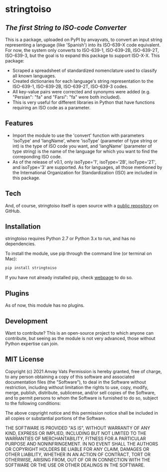 # stringtoiso
## _The first String to ISO-code Converter_

This is a package, uploaded on PyPI by anvayvats, to convert an input string representing a language (like 'Spanish') into its ISO-639-X code equivalent. For now, the system only converts to ISO-639-1, ISO-639-2B, ISO-639-2T, ISO-639-3, but the goal is to expand this package to support ISO-X-X. This package:

- Scraped a spreadsheet of standardized nomenclature used to classify all known languages.
- Created dictionaries for each language's string representation to the ISO-639-1, ISO-639-2B, ISO-639-2T, ISO-639-3 codes.
- All key-value pairs were corrected and synonyms were added (e.g. "Persian": "fa" and "Farsi": "fa" were both included).
- This is very useful for different libraries in Python that have functions requiring an ISO code as a parameter.

## Features

- Import the module to use the 'convert' function with parameters 'isoType' and 'langName', where 'isoType' (parameter of type string or int) is the type of ISO code you want, and 'langName' (parameter of type string) is the name of the language for which you want to find the correponding ISO code. 
- As of the release of v0.1, only isoType='1', isoType='2B', isoType='2T', and isoType='3' are supported. As for languages, all those mentioned by the International Organization for Standardization (ISO) are included in this package.

## Tech

And, of course, stringtoiso itself is open source with a [public repository](https://github.com/vats98754/stringtoiso) on GitHub.

## Installation

stringtoiso requires Python 2.7 or Python 3.x to run, and has no dependencies.

To install the module, use pip through the command line (or terminal on Mac):

```sh
pip install stringtoiso
```

If you have not already installed pip, check [webpage](https://pip.pypa.io/en/stable/installation/) to do so.

## Plugins

As of now, this module has no plugins.

## Development

Want to contribute? This is an open-source project to which anyone can contribute, but seeing as the module is not very advanced, those without Python expertise can join.

## MIT License
Copyright (c) 2021 Anvay Vats
Permission is hereby granted, free of charge, to any person obtaining a copy of this software and associated documentation files (the "Software"), to deal in the Software without restriction, including without limitation the rights to use, copy, modify, merge, publish, distribute, sublicense, and/or sell copies of the Software, and to permit persons to whom the Software is furnished to do so, subject to the following conditions: 

The above copyright notice and this permission notice shall be included in all copies or substantial portions of the Software.

THE SOFTWARE IS PROVIDED "AS IS", WITHOUT WARRANTY OF ANY KIND, EXPRESS OR
IMPLIED, INCLUDING BUT NOT LIMITED TO THE WARRANTIES OF MERCHANTABILITY,
FITNESS FOR A PARTICULAR PURPOSE AND NONINFRINGEMENT. IN NO EVENT SHALL THE
AUTHORS OR COPYRIGHT HOLDERS BE LIABLE FOR ANY CLAIM, DAMAGES OR OTHER
LIABILITY, WHETHER IN AN ACTION OF CONTRACT, TORT OR OTHERWISE, ARISING FROM,
OUT OF OR IN CONNECTION WITH THE SOFTWARE OR THE USE OR OTHER DEALINGS IN THE
SOFTWARE.
